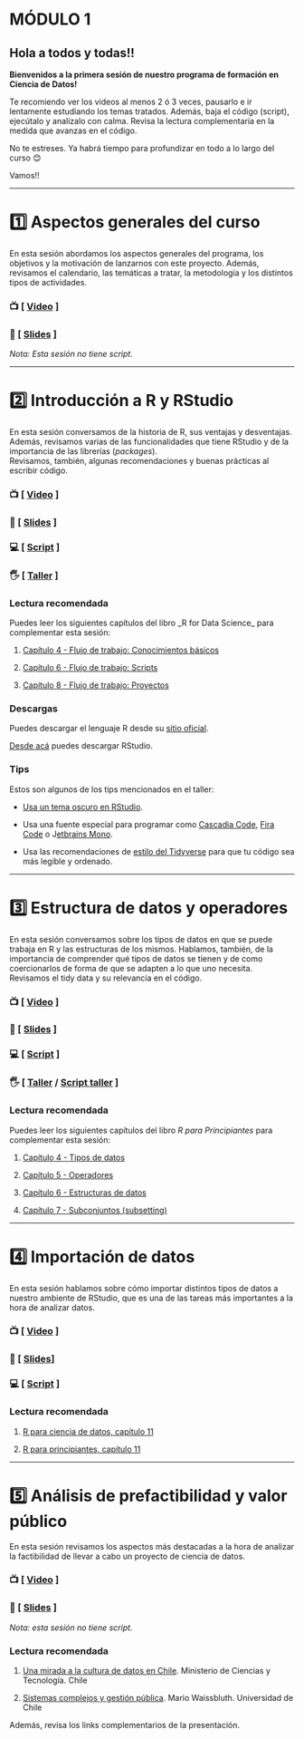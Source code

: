 # MÓDULO 1

## Hola a todos y todas!!

**Bienvenidos a la primera sesión de nuestro programa de formación en Ciencia de Datos!**

Te recomiendo ver los videos al menos 2 ó 3 veces, pausarlo e ir lentamente estudiando los temas tratados. Además, baja el código (script), ejecútalo y analízalo con calma. Revisa la lectura complementaria en la medida que avanzas en el código.

No te estreses. Ya habrá tiempo para profundizar en todo a lo largo del curso :blush:

Vamos!!

------------------------------------------------------------------------

# :one: **Aspectos generales del curso**

En esta sesión abordamos los aspectos generales del programa, los objetivos y la motivación de lanzarnos con este proyecto. Además, revisamos el calendario, las temáticas a tratar, la metodología y los distintos tipos de actividades.

### :tv: [ [Video](https://youtu.be/YZgY0n7YKbI) ]

### :closed_book: [ [Slides](https://github.com/opensaludlab/ciencia_datos/blob/main/modulo1/Sesion_1.pdf) ]

*Nota: Esta sesión no tiene script.*

------------------------------------------------------------------------

# :two: **Introducción a R y RStudio**

En esta sesión conversamos de la historia de R, sus ventajas y desventajas. Además, revisamos varias de las funcionalidades que tiene RStudio y de la importancia de las librerías (*packages*).  
Revisamos, también, algunas recomendaciones y buenas prácticas al escribir código.

### :tv: [ [Video](https://youtu.be/Iy-qOxy6ep8) ]

### :closed_book: [ [Slides](https://github.com/opensaludlab/ciencia_datos/blob/main/modulo1/Sesion_2.pdf) ]

### :computer: [ [Script](https://github.com/opensaludlab/ciencia_datos/blob/main/modulo1/01_conceptos_basicos.R) ]

### :raised_hand_with_fingers_splayed: [ [Taller](https://youtu.be/tSBLZjOmYA4) ]

### Lectura recomendada

Puedes leer los siguientes capítulos del libro \_R for Data Science\_ para complementar esta sesión:

1.  [Capítulo 4 - Flujo de trabajo: Conocimientos básicos](https://es.r4ds.hadley.nz/flujo-de-trabajo-conocimientos-b%C3%A1sicos.html)

2.  [Capítulo 6 - Flujo de trabajo: Scripts](https://es.r4ds.hadley.nz/flujo-de-trabajo-scripts.html)

3.  [Capítulo 8 - Flujo de trabajo: Proyectos](https://es.r4ds.hadley.nz/flujo-de-trabajo-proyectos.html)

### Descargas

Puedes descargar el lenguaje R desde su [sitio oficial](https://cran.r-project.org/).

[Desde acá](https://www.rstudio.com/products/rstudio/) puedes descargar RStudio.

### Tips

Estos son algunos de los tips mencionados en el taller:

-   [Usa un tema oscuro en RStudio](https://r-coder.com/temas-rstudio/).

-   Usa una fuente especial para programar como [Cascadia Code](https://github.com/microsoft/cascadia-code), [Fira Code](https://github.com/tonsky/FiraCode) o J[etbrains Mono](https://www.jetbrains.com/es-es/lp/mono/).

-   Usa las recomendaciones de [estilo del Tidyverse](https://style.tidyverse.org/index.html) para que tu código sea más legible y ordenado.

------------------------------------------------------------------------

# :three: **Estructura de datos y operadores**

En esta sesión conversamos sobre los tipos de datos en que se puede trabaja en R y las estructuras de los mismos. Hablamos, también, de la importancia de comprender qué tipos de datos se tienen y de como coercionarlos de forma de que se adapten a lo que uno necesita. Revisamos el tidy data y su relevancia en el código.

### :tv: [ [Video](https://youtu.be/iyYUPmQi_Xs) ]

### :closed_book: [ [Slides](https://github.com/opensaludlab/ciencia_datos/blob/main/modulo1/Sesion_3.pdf) ]

### :computer: [ [Script](https://github.com/opensaludlab/ciencia_datos/blob/main/modulo1/02_tipos_datos.R) ]

### :raised_hand_with_fingers_splayed: [ [Taller](https://youtu.be/Ym_RkjkZd3k) / [Script taller](https://github.com/opensaludlab/ciencia_datos/blob/main/modulo1/taller_estructura_datos.R) ]

### Lectura recomendada

Puedes leer los siguientes capítulos del libro *R para Principiantes* para complementar esta sesión:

1.  [Capítulo 4 - Tipos de datos](https://bookdown.org/jboscomendoza/r-principiantes4/tipos-de-datos.html)

2.  [Capítulo 5 - Operadores](https://bookdown.org/jboscomendoza/r-principiantes4/operadores.html)

3.  [Capítulo 6 - Estructuras de datos](https://bookdown.org/jboscomendoza/r-principiantes4/estructuras-de-datos.html)

4.  [Capítulo 7 - Subconjuntos (subsetting)](https://bookdown.org/jboscomendoza/r-principiantes4/subconjuntos.html)

------------------------------------------------------------------------

# :four: **Importación de datos**

En esta sesión hablamos sobre cómo importar distintos tipos de datos a nuestro ambiente de RStudio, que es una de las tareas más importantes a la hora de analizar datos.

### :tv: [ [Video](https://youtu.be/4MqllJ1zoTo) ]

### :closed_book: [ [Slides](https://github.com/opensaludlab/ciencia_datos/blob/main/modulo1/Sesion_4.pdf)]

### :computer: [ [Script](https://github.com/opensaludlab/ciencia_datos/blob/main/modulo1/03_importacion.R) ]

### Lectura recomendada

1.  [R para ciencia de datos, capítulo 11](https://es.r4ds.hadley.nz/importaci%C3%B3n-de-datos.html)

2.  [R para principiantes, capítulo 11](https://bookdown.org/jboscomendoza/r-principiantes4/importar-y-exportar-datos.html)

------------------------------------------------------------------------

# :five: **Análisis de prefactibilidad y valor público**

En esta sesión revisamos los aspectos más destacadas a la hora de analizar la factibilidad de llevar a cabo un proyecto de ciencia de datos.

### :tv: [ [Video](https://youtu.be/6IXbH_eBuXQ) ]

### :closed_book: [ [Slides](https://github.com/opensaludlab/ciencia_datos/blob/main/modulo1/Sesion_5.pdf) ]

*Nota: esta sesión no tiene script.*

### Lectura recomendada

1.  [Una mirada a la cultura de datos en Chile](https://www.minciencia.gob.cl/legacy-files/whitepaper_datos_covid19.pdf). Ministerio de Ciencias y Tecnología. Chile

2.  [Sistemas complejos y gestión pública](http://www.dii.uchile.cl/~ceges/publicaciones/99%20ceges%20MW.pdf). Mario Waissbluth. Universidad de Chile

Además, revisa los links complementarios de la presentación.
